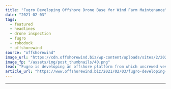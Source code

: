 ```yaml
---
title: "Fugro Developing Offshore Drone Base for Wind Farm Maintenance"
date: "2021-02-03"
tags: 
  - featured
  - headlines
  - drone inspection
  - fugro
  - robodock
  - offshorewind
source: "offshorewind"
image_url: "https://cdn.offshorewind.biz/wp-content/uploads/sites/2/2020/12/01124002/skyspecs_automated_inspection_cropped.png"
image_fp: "/assets/img/post_thumbnails/40.png"
lead: "Fugro is developing an offshore platform from which uncrewed vessels and drones can perform"
article_url: "https://www.offshorewind.biz/2021/02/03/fugro-developing-offshore-drone-base-for-wind-farm-maintenance/"
---
```


---
